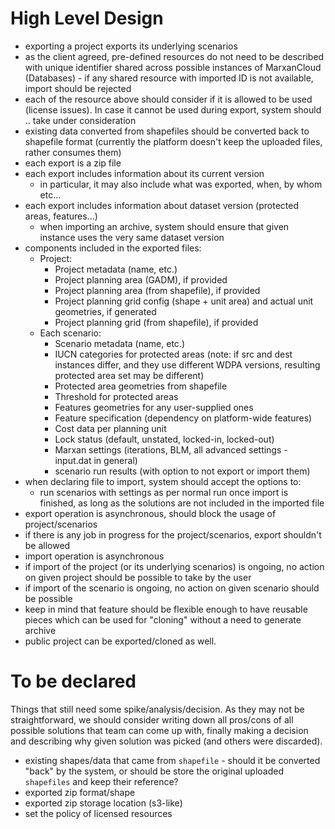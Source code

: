 # High Level Design

* exporting a project exports its underlying scenarios
* as the client agreed, pre-defined resources do not need to be described 
  with unique identifier shared across possible instances of MarxanCloud 
  (Databases) - if any shared resource with imported ID is not available, 
  import should be rejected
* each of the resource above should consider if it is allowed to be used 
  (license issues). In case it cannot be used during export, system should ..
  take under consideration
* existing data converted from shapefiles should be converted back to 
  shapefile format (currently the platform doesn't keep the uploaded files, 
  rather consumes them)
* each export is a zip file
* each export includes information about its current version
  * in particular, it may also include what was exported, when, by whom etc...
* each export includes information about dataset version (protected areas, 
  features...)
  * when importing an archive, system should ensure that given instance uses 
	the very same dataset version
* components included in the exported files:
  * Project:
    * Project metadata (name, etc.)
    * Project planning area (GADM), if provided
    * Project planning area (from shapefile), if provided
    * Project planning grid config (shape + unit area) and actual unit geometries, if generated
    * Project planning grid (from shapefile), if provided
  * Each scenario:
    * Scenario metadata (name, etc.)
    * IUCN categories for protected areas (note: if src and dest instances differ, and they use different WDPA versions, resulting protected area set may be different)
    * Protected area geometries from shapefile
    * Threshold for protected areas
    * Features geometries for any user-supplied ones
    * Feature specification (dependency on platform-wide features)
    * Cost data per planning unit
    * Lock status (default, unstated, locked-in, locked-out)
    * Marxan settings (iterations, BLM, all advanced settings - input.dat in 
      general)
    * scenario run results (with option to not export or import them)
* when declaring file to import, system should accept the options to:
  * run scenarios with settings as per normal run once import is finished, 
    as long as the solutions are not included in the imported file 
* export operation is asynchronous, should block the usage of project/scenarios
* if there is any job in progress for the project/scenarios, export 
  shouldn't be allowed
* import operation is asynchronous
* if import of the project (or its underlying scenarios) is ongoing, no 
  action on given project should be 
  possible to take by the user
* if import of the scenario is ongoing, no action on given scenario should 
  be possible
* keep in mind that feature should be flexible enough to have reusable 
  pieces which can be used for "cloning" without a need to generate archive
* public project can be exported/cloned as well.

# To be declared 

Things that still need some spike/analysis/decision. As they may not be 
straightforward, we should consider writing down all pros/cons of all 
possible solutions that team can come up with, finally making a decision and 
describing why given solution was picked (and others were discarded).

* existing shapes/data that came from `shapefile` - should it be converted 
  "back" by the system, or should be store the original uploaded 
  `shapefiles` and keep their reference?
* exported zip format/shape
* exported zip storage location (s3-like)
* set the policy of licensed resources
